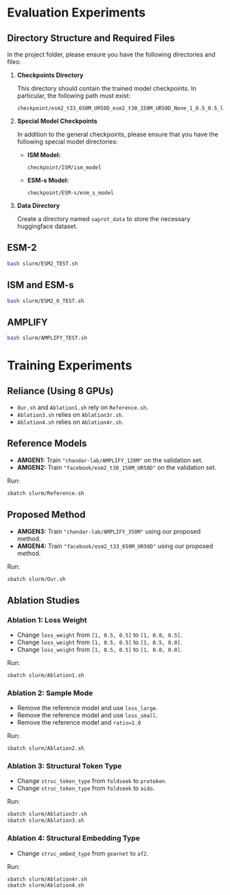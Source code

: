 # Evaluation Experiments 

## Directory Structure and Required Files

In the project folder, please ensure you have the following directories and files:

1. **Checkpoints Directory**

   This directory should contain the trained model checkpoints. In particular, the following path must exist:

   ```
   checkpoint/esm2_t33_650M_UR50D_esm2_t30_150M_UR50D_None_1_0.5_0.5_loss_large_1.0_foldseek_gearnet_1_1_0.5_0.5_loss_large_0.8_foldseek_gearnet_3
   ```

2. **Special Model Checkpoints**

   In addition to the general checkpoints, please ensure that you have the following special model directories:
   
   - **ISM Model:**  
     ```
     checkpoint/ISM/ism_model
     ```
   - **ESM-s Model:**  
     ```
     checkpoint/ESM-s/esm_s_model
     ```

3. **Data Directory**

   Create a directory named `saprot_data` to store the necessary huggingface dataset.


## ESM-2

```bash
bash slurm/ESM2_TEST.sh
```

## ISM and ESM-s

```bash
bash slurm/ESM2_O_TEST.sh
``` 

## AMPLIFY

```bash
bash slurm/AMPLIFY_TEST.sh
```





# Training Experiments 

## Reliance (Using 8 GPUs)

- `Our.sh` and `Ablation1.sh` rely on `Reference.sh`.
- `Ablation3.sh` relies on `Ablation3r.sh`.
- `Ablation4.sh` relies on `Ablation4r.sh`.

## Reference Models

- **AMGEN1:** Train `"chandar-lab/AMPLIFY_120M"` on the validation set.
- **AMGEN2:** Train `"facebook/esm2_t30_150M_UR50D"` on the validation set.

Run:
```bash
sbatch slurm/Reference.sh
```


## Proposed Method

- **AMGEN3:** Train `"chandar-lab/AMPLIFY_350M"` using our proposed method.
- **AMGEN4:** Train `"facebook/esm2_t33_650M_UR50D"` using our proposed method.

Run:
```bash
sbatch slurm/Our.sh
```

## Ablation Studies

### Ablation 1: Loss Weight


- Change `loss_weight` from `[1, 0.5, 0.5]` to `[1, 0.0, 0.5]`.
- Change `loss_weight` from `[1, 0.5, 0.5]` to `[1, 0.5, 0.0]`.
- Change `loss_weight` from `[1, 0.5, 0.5]` to `[1, 0.0, 0.0]`.

Run:
```bash
sbatch slurm/Ablation1.sh
```

### Ablation 2: Sample Mode

- Remove the reference model and use `loss_large`.
- Remove the reference model and use `loss_small`.
- Remove the reference model and `ratio=1.0`

Run:
```bash
sbatch slurm/Ablation2.sh
```

### Ablation 3: Structural Token Type

- Change `struc_token_type` from `foldseek` to `protoken`.
- Change `struc_token_type` from `foldseek` to `aido`.

Run:
```bash
sbatch slurm/Ablation3r.sh
sbatch slurm/Ablation3.sh
```

### Ablation 4: Structural Embedding Type

- Change `struc_embed_type` from `gearnet` to `af2`.

Run:
```bash
sbatch slurm/Ablation4r.sh
sbatch slurm/Ablation4.sh
```